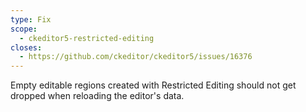 ```yaml
---
type: Fix
scope:
  - ckeditor5-restricted-editing
closes:
  - https://github.com/ckeditor/ckeditor5/issues/16376
---
```


Empty editable regions created with Restricted Editing should not get dropped when reloading the editor's data.
